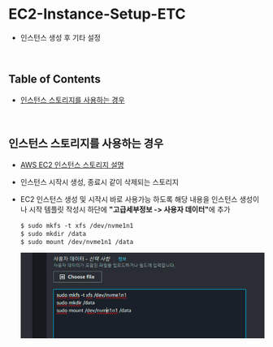# EC2-Instance-Setup-ETC
- 인스턴스 생성 후 기타 설정
<br>

## Table of Contents
- [인스턴스 스토리지를 사용하는 경우](#인스턴스-스토리지를-사용하는-경우)
<br>

## 인스턴스 스토리지를 사용하는 경우
- [AWS EC2 인스턴스 스토리지 설명](https://docs.aws.amazon.com/ko_kr/AWSEC2/latest/UserGuide/add-instance-store-volumes.html)

- 인스턴스 시작시 생성, 종료시 같이 삭제되는 스토리지
- EC2 인스턴스 생성 및 시작시 바로 사용가능 하도록 해당 내용을 인스턴스 생성이나 시작 템플릿 작성시
하단에 <b>"고급세부정보 -> 사용자 데이터"</b>에 추가

    ```shell
    $ sudo mkfs -t xfs /dev/nvme1n1
    $ sudo mkdir /data
    $ sudo mount /dev/nvme1n1 /data
    ```

    ![EC2 인스턴스 스토리지 설정](./img/EC2-InstanceStoreSet.png)

<br>